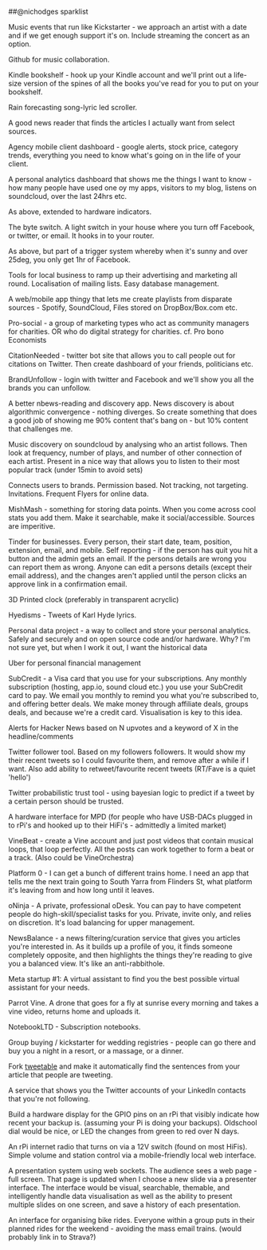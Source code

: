 ##@nichodges sparklist

Music events that run like Kickstarter - we approach an artist with a date and if we get enough support it's on. Include streaming the concert as an option.

Github for music collaboration. 

Kindle bookshelf - hook up your Kindle account and we'll print out a life-size version of the spines of all the books you've read for you to put on your bookshelf.

Rain forecasting song-lyric led scroller. 

A good news reader that finds the articles I actually want from select sources. 

Agency mobile client dashboard - google alerts, stock price, category trends, everything you need to know what's going on in the life of your client.

A personal analytics dashboard that shows me the things I want to know - how many people have used one oy my apps, visitors to my blog, listens on soundcloud, over the last 24hrs etc. 

As above, extended to hardware indicators.

The byte switch. A light switch in your house where you turn off Facebook, or twitter, or email. It hooks in to your router. 

As above, but part of a trigger system whereby when it's sunny and over 25deg, you only get 1hr of Facebook. 

Tools for local business to ramp up their advertising and marketing all round. Localisation of mailing lists. Easy database management. 

A web/mobile app thingy that lets me create playlists from disparate sources - Spotify, SoundCloud, Files stored on DropBox/Box.com etc.

Pro-social - a group of marketing types who act as community managers for charities. OR who do digital strategy for charities. cf. Pro bono Economists

CitationNeeded - twitter bot site that allows you to call people out for citations on Twitter. Then create dashboard of your friends, politicians etc. 

BrandUnfollow - login with twitter and Facebook and we'll show you all the brands you can unfollow.

A better nbews-reading and discovery app. News discovery is about algorithmic convergence - nothing diverges. So create something that does a good job of showing me 90% content that's bang on - but 10% content that challenges me.

Music discovery on soundcloud by analysing who an artist follows. Then look at frequency, number of plays, and number of other connection of each artist. Present in a nice way that allows you to listen to their most popular track (under 15min to avoid sets)

Connects users to brands. Permission based. Not tracking, not targeting. Invitations. Frequent Flyers for online data.

MishMash - something for storing data points. When you come across cool stats you add them. Make it searchable, make it social/accessible. Sources are imperitive.


Tinder for businesses. Every person, their start date, team, position, extension, email, and mobile. Self reporting - if the person has quit you hit a button and the admin gets an email. If the persons details are wrong you can report them as wrong. Anyone can edit a persons details (except their email address), and the changes aren't applied until the person clicks an approve link in a confirmation email.

3D Printed clock (preferably in transparent acryclic)

Hyedisms - Tweets of Karl Hyde lyrics.

Personal data project - a way to collect and store your personal analytics. Safely and securely and on open source code and/or hardware. Why? I'm not sure yet, but when I work it out, I want the historical data

Uber for personal financial management

SubCredit - a Visa card that you use for your subscriptions. Any monthly subscription (hosting, app.io, sound cloud etc.) you use your SubCredit card to pay. We email you monthly to remind you what you're subscribed to, and offering better deals. We make money through affiliate deals, groups deals, and because we're a credit card. Visualisation is key to this idea.

Alerts for Hacker News based on N upvotes and a keyword of X in the headline/comments

Twitter follower tool. Based on my followers followers. It would  show my their recent tweets so I could favourite them, and remove after a while if I want. Also add ability to retweet/favourite recent tweets (RT/Fave is a quiet 'hello')

Twitter probabilistic trust tool - using bayesian logic to predict if a tweet by a certain person should be trusted. 

A hardware interface for MPD (for people who have USB-DACs plugged in to rPi's and hooked up to their HiFi's - admittedly a limited market)

VineBeat - create a Vine account and just post videos that contain musical loops, that loop perfectly. All the posts can work together to form a beat or a track. (Also could be VineOrchestra)

Platform 0 - I can get a bunch of different trains home. I need an app that tells me the next train going to South Yarra from Flinders St, what platform it's leaving from and how long until it leaves.

oNinja - A private, professional oDesk. You can pay to have competent people do high-skill/specialist tasks for you. Private, invite only, and relies on discretion. It's load balancing for upper management.

NewsBalance - a news filtering/curation service that gives you articles you're interested in. As it builds up a profile of you, it finds someone completely opposite, and then highlights the things they're reading to give you a balanced view. It's like an anti-rabbithole.

Meta startup #1: A virtual assistant to find you the best possible virtual assistant for your needs.

Parrot Vine. A drone that goes for a fly at sunrise every morning and takes a vine video, returns home and uploads it.

NotebookLTD - Subscription notebooks.

Group buying / kickstarter for wedding registries - people can go there and buy you a night in a resort, or a massage, or a dinner. 

Fork [tweetable](https://github.com/jbenton/tweetable-text) and make it automatically find the sentences from your article that people are tweeting.

A service that shows you the Twitter accounts of your LinkedIn contacts that you're not following.

Build a hardware display for the GPIO pins on an rPi that visibly indicate how recent your backup is. (assuming your Pi is doing your backups). Oldschool dial would be nice, or LED the changes from green to red over N days.

An rPi internet radio that turns on via a 12V switch (found on most HiFis). Simple volume and station control via a mobile-friendly local web interface.

A presentation system using web sockets. The audience sees a web page - full screen. That page is updated when I choose a new slide via a presenter interface. The interface would be visual, searchable, themable, and intelligently handle data visualisation as well as the ability to present multiple slides on one screen, and save a history of each presentation.

An interface for organising bike rides. Everyone within a group puts in their planned rides for the weekend - avoiding the mass email trains. (would probably link in to Strava?)
